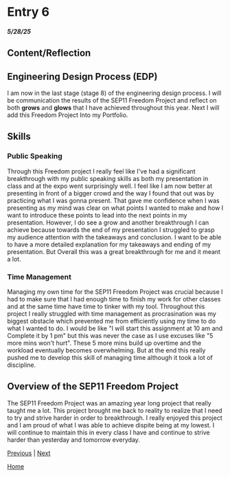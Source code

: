# Entry 6
##### 5/28/25

## Content/Reflection




## Engineering Design Process (EDP)
I am now in the last stage (stage 8) of the engineering design process. I will be communication the results of the SEP11 Freedom Project and reflect on both **grows** and **glows** that I have achieved throughout this year. Next I will add this Freedom Project Into my Portfolio.

## Skills
### Public Speaking
Through this Freedom project I really feel like I've had a significant breakthrough with my public speaking skills as both my presentation in class and at the expo went surprisingly well. I feel like I am now better at presenting in front of a bigger crowd and the way I found that out was by practicing what I was gonna present. That gave me confidence when I was presenting as my mind was clear on what points I wanted to make and how I want to introduce these points to lead into the next points in my presentation. However, I do see a grow and another breakthrough I can achieve because towards the end of my presentation I struggled to grasp my audience attention with the takeaways and conclusion. I want to be able to have a more detailed explanation for my takeaways and ending of my presentation. But Overall this was a great breakthrough for me and it meant a lot.

### Time Management
Managing my own time for the SEP11 Freedom Project was crucial because I had to make sure that I had enough time to finish my work for other classes and at the same time have time to tinker with my tool. Throughout this project I really struggled with time management as procrasination was my biggest obstacle which prevented me from efficiently using my time to do what I wanted to do. I would be like "I will start this assignment at 10 am and Complete it by 1 pm" but this was never the case as I use excuses like "5 more mins won't hurt". These 5 more mins build up overtime and the workload eventually becomes overwhelming. But at the end this really pushed me to develop this skill of managing time although it took a lot of discipline.

## Overview of the SEP11 Freedom Project
The SEP11 Freedom Project was an amazing year long project that really taught me a lot. This project brought me back to reality to realize that I need to try and strive harder in order to breakthrough. I really enjoyed this project and I am proud of what I was able to achieve dispite being at my lowest. I will continue to maintain this in every class I have and continue to strive harder than yesterday and tomorrow everyday.

[Previous](entry05.md) | [Next](entry07.md)

[Home](../README.md)
